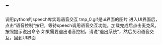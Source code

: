 # -
调用python的speech库实现语音交互
tmp_0.gif是ui界面的图片
进入UI界面后，点击“语音控制”按钮，等待speech调用语音交互功能，加载完成后点击麦克风，按照提示说出命令
如果需要退出语音控制，请说“退出系统”，然后关闭语音交互，回到UI界面
